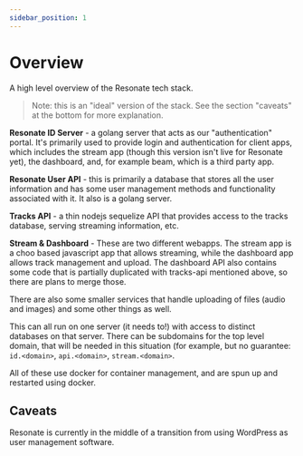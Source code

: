 ```yaml
---
sidebar_position: 1
---
```


# Overview

A high level overview of the Resonate tech stack.

> Note: this is an "ideal" version of the stack. See the section "caveats" at the bottom for more explanation.

**Resonate ID Server** - a golang server that acts as our "authentication" portal. It's primarily used to provide login and authentication for client apps, which includes the stream app (though this version isn't live for Resonate yet), the dashboard, and, for example beam, which is a third party app.

**Resonate User API** - this is primarily a database that stores all the user information and has some user management methods and functionality associated with it. It also is a golang server.

**Tracks API** - a thin nodejs sequelize API that provides access to the tracks database, serving streaming information, etc.

**Stream & Dashboard** - These are two different webapps. The stream app is a choo based javascript app that allows streaming, while the dashboard app allows track management and upload. The dashboard API also contains some code that is partially duplicated with tracks-api mentioned above, so there are plans to merge those.

There are also some smaller services that handle uploading of files (audio and images) and some other things as well.

This can all run on one server (it needs to!) with access to distinct databases on that server. There can be subdomains for the top level domain, that will be needed in this situation (for example, but no guarantee: `id.<domain>`, `api.<domain>`, `stream.<domain>`.

All of these use docker for container management, and are spun up and restarted using docker.

## Caveats

Resonate is currently in the middle of a transition from using WordPress as user management software.


